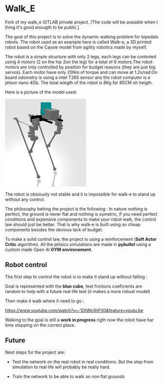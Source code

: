 # Walk_E
Fork of my walk_e GITLAB private project.
[The code will be avaiable when I thing it's good enougth to be public.]

The goal of this project is to solve the dynamic walking problem for bipedals robots. The robot used as an example here is called Walk-e, a 3D printed robot based on the Cassie model from agility robotics made by myself.

The robot is a simple structure with only 2 legs, each legs can be controled using 4 motors (2 on the hip 2on the leg) for a total of 6 motors.The robot motors are only controlled by position for budget reasons (they are just big servos). Each motor have only 25Nm of torque and can move at 1.2s/rad.On board odometry is using a intel T265 sensor ans the robot computer is a jetson nano 4Gb. The total wiegth of the robot is 8Kg for 85CM oh heigth.

Here is a picture of the model used:

![walk-e and the goal](/Pictures/pic1.png)

The robot is obsiously not stable and it is impossible for walk-e to stand up without any control.

The philosophy behing the project is the following : In nature nothing is perfect, the ground is never flat and nothing is symetric, if you need perfect conditions and expensive components to make your robot walk, the control law should just be better. That is why walk-e is built using so cheap components besides the obvious lack of budget.

To make a solid control law, the project is using a reinforcement (**Soft Actor Critic** algorithm). All the phisics simulations are made in **pybullet** using a custom made Open AI **GYM environement**.

## Robot control

The first step to control the robot is to make it stand up without falling :

Goal is represented with the **blue cube**, feet frictions coeficients are random to help with a future real life test (it makes a more robust model)

Then make it walk where it need to go :

https://www.youtube.com/watch?v=-1DtWe3hP30&feature=youtu.be

Walking to the goal is still a **work in progress** rigth now the robot have har time stopping on the correct place.

## Future

Next steps for the project are:

- Test the network on the real robot in real conditions. But the step from simulation to real life will probably be really hard.

- Train the network to be able to walk on non flat grounds
